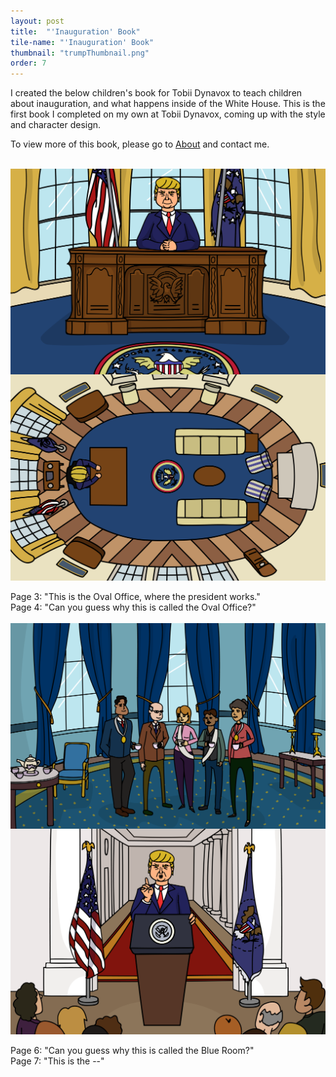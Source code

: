 ```yaml
---
layout: post
title:  "'Inauguration' Book"
tile-name: "'Inauguration' Book"
thumbnail: "trumpThumbnail.png"
order: 7
---
```


I created the below children's book for Tobii Dynavox to teach children about inauguration, and what happens inside of the White House. This is the first book I completed on my own at Tobii Dynavox, coming up with the style and character design.

To view more of this book, please go to <a href="http://dianaconnolly.me/about.html">About</a> and contact me.

<br>

<div class="row">

  <div class="small-12 medium-6 large-6 columns">
    <img src="/img/trumpBook/png/trump3.png" alt="Hero Image">
  </div>

  <div class="small-12 medium-6 large-6 columns">
    <img src="/img/trumpBook/png/trump4.png" alt="Hero Image">
  </div>
  
</div>

<br>

<div class="row">

  <div class="small-12 medium-6 large-6 columns">
    Page 3: "This is the Oval Office, where the president works."
  </div>

  <div class="small-12 medium-6 large-6 columns">
    Page 4: "Can you guess why this is called the Oval Office?"
  </div>
  
</div>

<br>

<div class="row">

  <div class="small-12 medium-6 large-6 columns">
    <img src="/img/trumpBook/png/trump6.png" alt="Hero Image">
  </div>

  <div class="small-12 medium-6 large-6 columns">
    <img src="/img/trumpBook/png/trump7.png" alt="Hero Image">
  </div>
  
</div>

<br>

<div class="row">

  <div class="small-12 medium-6 large-6 columns">
    Page 6: "Can you guess why this is called the Blue Room?"
  </div>

  <div class="small-12 medium-6 large-6 columns">
    Page 7: "This is the --"
  </div>
  
</div>

